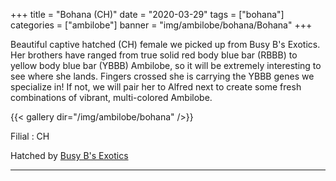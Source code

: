 +++
title = "Bohana (CH)"
date = "2020-03-29"
tags = ["bohana"]
categories = ["ambilobe"]
banner = "img/ambilobe/bohana/Bohana"
+++

Beautiful captive hatched (CH) female we picked up from Busy B's Exotics. Her brothers have ranged from true solid red body blue bar (RBBB) to yellow body blue bar (YBBB) Ambilobe, so it will be extremely interesting to see where she lands. Fingers crossed she is carrying the YBBB genes we specialize in! If not, we will pair her to Alfred next to create some fresh combinations of vibrant, multi-colored Ambilobe.

{{< gallery dir="/img/ambilobe/bohana" />}}

Filial
: CH

Hatched by [Busy B's Exotics](https://www.facebook.com/busybxotics/)

---